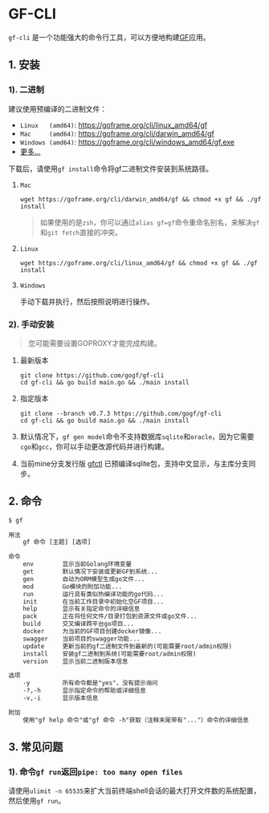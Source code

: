 # GF-CLI

`gf-cli` 是一个功能强大的命令行工具，可以方便地构建[GF](https://goframe.org)应用。

## 1. 安装

### 1). 二进制
建议使用预编译的二进制文件：
- `Linux   (amd64)`: https://goframe.org/cli/linux_amd64/gf
- `Mac     (amd64)`: https://goframe.org/cli/darwin_amd64/gf
- `Windows (amd64)`: https://goframe.org/cli/windows_amd64/gf.exe
- [更多...](https://goframe.org/cli)

下载后，请使用`gf install`命令将gf二进制文件安装到系统路径。

1. `Mac`
    ```shell
    wget https://goframe.org/cli/darwin_amd64/gf && chmod +x gf && ./gf install
    ```
   > 如果使用的是`zsh`，你可以通过`alias gf=gf`命令重命名别名，来解决`gf`和`git fetch`直接的冲突。
                                                                                                                          
2. `Linux` 
    ```shell
    wget https://goframe.org/cli/linux_amd64/gf && chmod +x gf && ./gf install
    ```
                                                                                                                  
3. `Windows`

    手动下载并执行，然后按照说明进行操作。

### 2). 手动安装

> 您可能需要设置GOPROXY才能完成构建。

1. 最新版本
    ```
    git clone https://github.com/gogf/gf-cli 
    cd gf-cli && go build main.go && ./main install
    ```
   
2. 指定版本
    ```
    git clone --branch v0.7.3 https://github.com/gogf/gf-cli 
    cd gf-cli && go build main.go && ./main install
    ```
   
3. 默认情况下，`gf gen model`命令不支持数据库`sqlite`和`oracle`，因为它需要`cgo`和`gcc`，你可以手动更改源代码并进行构建。


4. 当前mine分支发行版 [gfctl](https://github.com/happylay-cloud/gf-cli/releases) 已预编译sqlite包，支持中文显示，与主库分支同步。

## 2. 命令
```html
$ gf

用法
    gf 命令 [主题] [选项]

命令
    env        显示当前Golang环境变量
    get        默认情况下安装或更新GF到系统...
    gen        自动为ORM模型生成go文件...
    mod        Go模块的附加功能...
    run        运行具有类似热编译功能的go代码...
    init       在当前工作目录中初始化空GF项目...
    help       显示有关指定命令的详细信息
    pack       正在将任何文件/目录打包到资源文件或go文件...
    build      交叉编译跨平台go项目...
    docker     为当前的GF项目创建docker镜像...
    swagger    当前项目的swagger功能...
    update     更新当前的gf二进制文件到最新的(可能需要root/admin权限)
    install    安装gf二进制到系统(可能需要root/admin权限)
    version    显示当前二进制版本信息

选项
    -y         所有命令都是"yes"，没有提示询问
    -?,-h      显示指定命令的帮助或详细信息
    -v,-i      显示版本信息

附加
    使用"gf help 命令"或"gf 命令 -h"获取（注释末尾带有"..."）命令的详细信息
```

## 3. 常见问题

### 1). 命令`gf run`返回`pipe: too many open files`

请使用`ulimit -n 65535`来扩大当前终端shell会话的最大打开文件数的系统配置，然后使用`gf run`。







